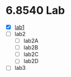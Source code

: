 # 6.8540 Lab
- [x] [lab1](src/mr/README.md)
- [ ] lab2
    - [ ] lab2A
    - [ ] lab2B
    - [ ] lab2C
    - [ ] lab2D
- [ ] lab3